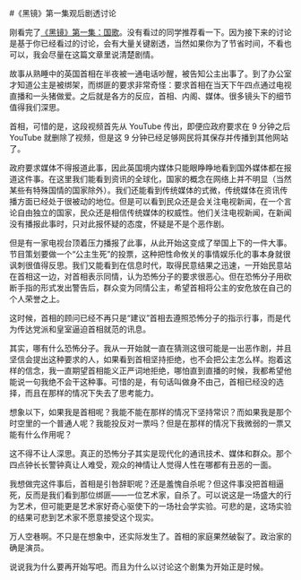 #《黑镜》第一集观后剧透讨论
<!-- comment:on, datetime:2012-03-14 01:00 -->

刚看完了[《黑镜》第一集：国歌](http://www.tudou.com/programs/view/5Rn3gw4vs1I/)。没有看过的同学推荐看一下。因为接下来的讨论是基于你已经看过的讨论，会有大量关键剧透，当然如果你为了节省时间，不看也可以，我会尽量在这篇文章里说清楚剧情。

故事从熟睡中的英国首相在半夜被一通电话吵醒，被告知公主出事了。到了办公室才知道公主是被绑架，而绑匪的要求非常奇怪：要求首相在当天下午四点通过电视直播和一头猪做爱。之后就是各方的反应，首相、内阁、媒体。很多镜头下的细节值得我们深思。

首相，可惜的是，这段视频首先从 YouTube 传出，即便应政府要求在 9 分钟之后 YouTube 就删除了视频，但是这 9 分钟已经足够网民将其保存并传播到其他网站了。

政府要求媒体不得报道此事，因此英国境内媒体只能眼睁睁地看到国外媒体都在报道这件事。在这里我们能看到资讯的全球化，国家的概念在网络上并不明显（当然某些有特殊国情的国家除外）。我们还能看到传统媒体的式微，传统媒体在资讯传播方面已经处于很被动的地位。但是可以看到民众还是会关注电视新闻，在一个言论自由独立的国家，民众还是相信传统媒体的权威性。他们关注电视新闻，在新闻没有播报此事时，只对此报怀疑的态度，怀疑是不是个恶作剧。

但是有一家电视台顶着压力播报了此事，从此开始这变成了举国上下的一件大事。节目策划要做一个“公主生死”的投票，这种把性命攸关的事情娱乐化的事本身就很讽刺很值得反思。我们又能看到在信息时代，取得民意结果之迅速，一开始民意站在首相这一边，对首相表示同情，认为恐怖分子的要求很恶心。但在恐怖分子用砍断手指的形式发出警告后，群众变为同情公主，希望首相将公主的安危放在自己的个人荣誉之上。

这时候，首相的顾问已经不再只是“建议”首相去遵照恐怖分子的指示行事，而是代为传达党派和皇室逼迫首相就范的讯息。

其实，哪有什么恐怖分子。我从一开始就一直在猜测这很可能是一出恶作剧，并且坚信会提出这种要求的人，如果看到首相坚持拒绝，也不会把公主怎么样。抱着这样的信念，我一直期望首相能义正严词地拒绝，哪怕直到直播的时候，我都希望他能说一句我绝不会干这种事。可惜的是，有句话叫做身不由己，首相已经没的选择，而且在那样的情况下失去了思考能力。

想象以下，如果我是首相呢？我能不能在那样的情况下坚持常识？而如果我是那个时空里的一个普通人呢？我能投反对一票吗？但是在那样的情况下我微弱的一票又能有什么作用呢？

这不得不让人深思。真正的恐怖分子其实是现代化的通讯技术、媒体和群众。那个四点钟长长警钟真让人难受，观众的神情让人觉得人性在哪都有丑恶的一面。

我想做完这件事后，首相是引咎辞职呢？还是羞愧自杀呢？但这件事没把首相逼死，反而是我们看到那位绑匪——一位艺术家，自杀了。可以说这是一场盛大的行为艺术，但可能更是艺术家好奇心驱使下的一场社会学实验。可悲的是，这场实验的结果可悲到艺术家不愿意接受这个现实。

万人空巷啊。不只是在想象中，还实际发生了。首相的家庭果然破裂了。政治家的确是演员。

说说我为什么要再开始写吧。而且为什么以讨论这个剧集为开始正是时候。
